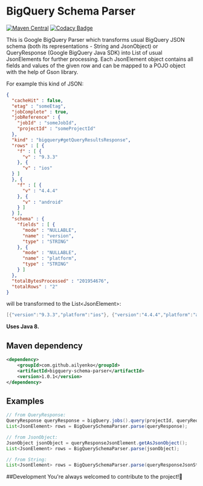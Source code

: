 # BigQuery Schema Parser
[![Maven Central](https://maven-badges.herokuapp.com/maven-central/com.github.ailyenko/bigquery-schema-parser/badge.svg)](https://maven-badges.herokuapp.com/maven-central/com.github.ailyenko/bigquery-schema-parser)
[![Codacy Badge](https://api.codacy.com/project/badge/Grade/a3ab51d2635c4b7288e3ee84c131ddea)](https://www.codacy.com/app/aleksey-ilyenko/bigquery-schema-parser?utm_source=github.com&amp;utm_medium=referral&amp;utm_content=ailyenko/bigquery-schema-parser&amp;utm_campaign=Badge_Grade)

This is Google BigQuery Parser which transforms usual BigQuery JSON schema (both its representations - String and JsonObject) or
QueryResponse (Google BigQuery Java SDK) into List of usual JsonElements for further processing. Each JsonElement object contains all fields and values of the given row and can be mapped to a POJO object with the help of Gson library.

For example this kind of JSON:
```json
{
  "cacheHit" : false,
  "etag" : "someEtag",
  "jobComplete" : true,
  "jobReference" : {
    "jobId" : "someJobId",
    "projectId" : "someProjectId"
  },
  "kind" : "bigquery#getQueryResultsResponse",
  "rows" : [ {
    "f" : [ {
      "v" : "9.3.3"
    }, {
      "v" : "ios"
  } ]
  }, {
    "f" : [ {
      "v" : "4.4.4"
    }, {
      "v" : "android"
    } ]
  } ],
  "schema" : {
    "fields" : [ {
      "mode" : "NULLABLE",
      "name" : "version",
      "type" : "STRING"
    }, {
      "mode" : "NULLABLE",
      "name" : "platform",
      "type" : "STRING"
    } ]
  },
  "totalBytesProcessed" : "201954676",
  "totalRows" : "2"
}
```
will be transformed to the List\<JsonElement\>:
```java
[{"version":"9.3.3","platform":"ios"}, {"version":"4.4.4","platform":"android"}]
```

**Uses Java 8.**

## Maven dependency
```xml
<dependency>
    <groupId>com.github.ailyenko</groupId>
    <artifactId>bigquery-schema-parser</artifactId>
    <version>1.0.1</version>
</dependency>
```

## Examples 
```java
// from QueryResponse:
QueryResponse queryResponse = bigQuery.jobs().query(projectId, queryRequest).execute();
List<JsonElement> rows = BigQuerySchemaParser.parse(queryResponse);

// from JsonObject:
JsonObject jsonObject = queryResponseJsonElement.getAsJsonObject();
List<JsonElement> rows = BigQuerySchemaParser.parse(jsonObject);

// from String:
List<JsonElement> rows = BigQuerySchemaParser.parse(queryResponseJsonString);
```

##Development
You're always welcomed to contribute to the project!:beers:
